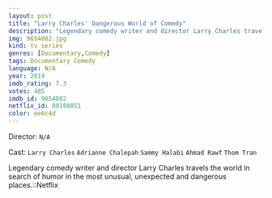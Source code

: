 ```yaml
---
layout: post
title: "Larry Charles' Dangerous World of Comedy"
description: "Legendary comedy writer and director Larry Charles travels the world in search of humor in the most unusual, unexpected and dangerous places.::Netflix.."
img: 9654082.jpg
kind: tv series
genres: [Documentary,Comedy]
tags: Documentary Comedy 
language: N/A
year: 2019
imdb_rating: 7.3
votes: 485
imdb_id: 9654082
netflix_id: 80188051
color: ee6c4d
---
```

Director: `N/A`  

Cast: `Larry Charles` `Adrianne Chalepah` `Sammy Halabi` `Ahmad Rawf` `Thom Tran` 

Legendary comedy writer and director Larry Charles travels the world in search of humor in the most unusual, unexpected and dangerous places.::Netflix
